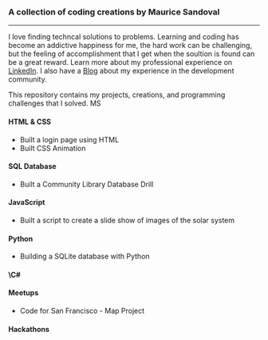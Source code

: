 ### A collection of coding creations by Maurice Sandoval
---

I love finding techncal solutions to problems. Learning and coding has become an addictive happiness for me, the hard work can be challenging, but the feeling of accomplishment that I get when the soultion is found can be a great reward. Learn more about my professional experience on [LinkedIn](https://www.linkedin.com/in/maurice-sandoval-b3115188?trk=nav_responsive_tab_profile/ "LinkedIn"). I also have a [Blog](http://mauricesandoval.com/?page_id=38/ "Blog") about my experience in the development community.

This repository contains my projects, creations, and programming challenges that I solved. MS

#### HTML & CSS
* Built a login page using HTML
* Built CSS Animation
 
#### SQL Database
* Built a Community Library Database Drill

#### JavaScript
* Built a script to create a slide show of images of the solar system

#### Python
* Building a SQLite database with Python

#### \C\#

#### Meetups
* Code for San Francisco - Map Project

#### Hackathons

